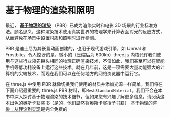 # 基于物理的渲染和照明

最近， [**基于物理的渲染**](https://en.wikipedia.org/wiki/Physically_based_rendering) （PBR）已成为渲染实时和电影 3D 场景的行业标准方法。顾名思义，这种渲染技术使用真实世界的物理学来计算表面对光的反应方式，从而避免在场景中设置材质和照明时进行猜测。

PBR 是迪士尼为其长篇动画创建的，也用于现代游戏引擎，如 Unreal 和 Frostbite。令人惊讶的是，微小的（压缩后为 600kb）three.js 内核允许我们使用与这些行业领先巨头相同的物理正确渲染技术，不仅如此，我们甚至可以在智能手机等低功耗设备上运行这些技术。就在几年前，这是一项需要大量功能强大的计算机的尖端技术，而现在我们可以在任何地方的网络浏览器中运行它。

在 three.js 中使用 PBR 就像切换我们使用的材质并添加光源一样简单。我们将在下面介绍最重要的 three.js PBR 材料，即`MeshStandardMaterial`。我们不会在本书中深入探讨基于物理渲染的技术细节，但如果您有兴趣了解更多信息，请阅读这本出色的奥斯卡获奖书（是的，他们显然将奥斯卡奖授予书籍） [基于物理的渲染：从理论到实现](http://www.pbr-book.org/)是完全免费的